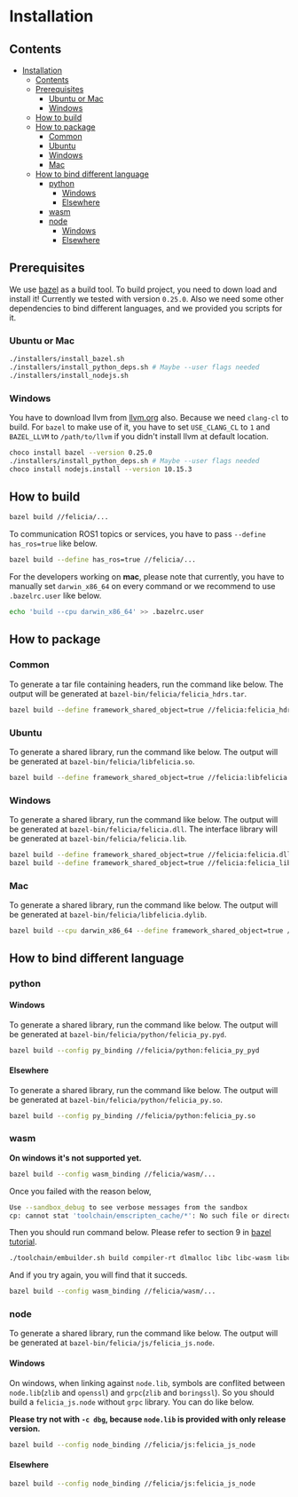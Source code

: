 # Installation

## Contents
- [Installation](#installation)
  - [Contents](#contents)
  - [Prerequisites](#prerequisites)
    - [Ubuntu or Mac](#ubuntu-or-mac)
    - [Windows](#windows)
  - [How to build](#how-to-build)
  - [How to package](#how-to-package)
    - [Common](#common)
    - [Ubuntu](#ubuntu)
    - [Windows](#windows-1)
    - [Mac](#mac)
  - [How to bind different language](#how-to-bind-different-language)
    - [python](#python)
      - [Windows](#windows-2)
      - [Elsewhere](#elsewhere)
    - [wasm](#wasm)
    - [node](#node)
      - [Windows](#windows-3)
      - [Elsewhere](#elsewhere-1)

## Prerequisites

We use [bazel](https://www.bazel.build/) as a build tool. To build project, you need to down load and install it! Currently we tested with version `0.25.0`. Also we need some other dependencies to bind different languages, and we provided you scripts for it.


### Ubuntu or Mac

```bash
./installers/install_bazel.sh
./installers/install_python_deps.sh # Maybe --user flags needed
./installers/install_nodejs.sh
```

### Windows

You have to download llvm from [llvm.org](http://llvm.org/builds/) also. Because we need `clang-cl` to build. For `bazel` to make use of it, you have to set `USE_CLANG_CL` to `1` and `BAZEL_LLVM` to `/path/to/llvm` if you didn't install llvm at default location.

```bash
choco install bazel --version 0.25.0
./installers/install_python_deps.sh # Maybe --user flags needed
choco install nodejs.install --version 10.15.3
```

## How to build

```bash
bazel build //felicia/...
```

To communication ROS1 topics or services, you have to pass `--define has_ros=true` like below.

```bash
bazel build --define has_ros=true //felicia/...
```

For the developers working on **mac**, please note that currently, you have to manually set `darwin_x86_64` on every command or we recommend to use `.bazelrc.user` like below.

```bash
echo 'build --cpu darwin_x86_64' >> .bazelrc.user
```

## How to package

### Common

To generate a tar file containing headers, run the command like below. The output will be generated at `bazel-bin/felicia/felicia_hdrs.tar`.

```bash
bazel build --define framework_shared_object=true //felicia:felicia_hdrs
```

### Ubuntu

To generate a shared library, run the command like below. The output will be generated at `bazel-bin/felicia/libfelicia.so`.

```bash
bazel build --define framework_shared_object=true //felicia:libfelicia.so
```

### Windows

To generate a shared library, run the command like below. The output will be generated at `bazel-bin/felicia/felicia.dll`. The interface library will be generated at `bazel-bin/felicia/felicia.lib`.

```bash
bazel build --define framework_shared_object=true //felicia:felicia.dll
bazel build --define framework_shared_object=true //felicia:felicia_lib
```

### Mac

To generate a shared library, run the command like below. The output will be generated at `bazel-bin/felicia/libfelicia.dylib`.

```bash
bazel build --cpu darwin_x86_64 --define framework_shared_object=true //felicia:libfelicia.dylib
```

## How to bind different language

### python

#### Windows

To generate a shared library, run the command like below. The output will be generated at `bazel-bin/felicia/python/felicia_py.pyd`.

```bash
bazel build --config py_binding //felicia/python:felicia_py_pyd
```

#### Elsewhere

To generate a shared library, run the command like below. The output will be generated at `bazel-bin/felicia/python/felicia_py.so`.

```bash
bazel build --config py_binding //felicia/python:felicia_py.so
```

### wasm

**On windows it's not supported yet.**

```bash
bazel build --config wasm_binding //felicia/wasm/...
```

Once you failed with the reason below,

```bash
Use --sandbox_debug to see verbose messages from the sandbox
cp: cannot stat 'toolchain/emscripten_cache/*': No such file or directory
```

Then you should run command below. Please refer to section 9 in [bazel tutorial](https://docs.bazel.build/versions/0.25.0/tutorial/cc-toolchain-config.html#configuring-the-c-toolchain).

```bash
./toolchain/embuilder.sh build compiler-rt dlmalloc libc libc-wasm libc++ libc++_noexcept libc++abi pthreads
```

And if you try again, you will find that it succeds.

```bash
bazel build --config wasm_binding //felicia/wasm/...
```

### node

To generate a shared library, run the command like below. The output will be generated at `bazel-bin/felicia/js/felicia_js.node`.

#### Windows

On windows, when linking against `node.lib`, symbols are conflited between `node.lib`(`zlib` and `openssl`) and `grpc`(`zlib` and `boringssl`). So you should build a `felicia_js.node` without `grpc` library. You can do like below.

**Please try not with `-c dbg`, because `node.lib` is provided with only release version.**

```bash
bazel build --config node_binding //felicia/js:felicia_js_node
```

#### Elsewhere

```bash
bazel build --config node_binding //felicia/js:felicia_js_node
```